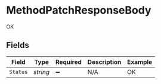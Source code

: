 # MethodPatchResponseBody

OK


## Fields

| Field              | Type               | Required           | Description        | Example            |
| ------------------ | ------------------ | ------------------ | ------------------ | ------------------ |
| `Status`           | *string*           | :heavy_minus_sign: | N/A                | OK                 |